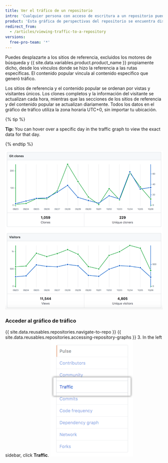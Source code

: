 ```yaml
---
title: Ver el tráfico de un repositorio
intro: 'Cualquier persona con acceso de escritura a un repositorio puede ver su tráfico, incluidos los clones completos (no recuperaciones), los visitantes de los últimos 14 días, sitios de referencia y contenido popular en el gráfico de tráfico.'
product: 'Esta gráfica de perspectivas del repositorio se encuentra disponible en los repositorios públicos con {{ site.data.variables.product.prodname_free_user }} y {{ site.data.variables.product.prodname_free_team }} para organizaciones, y en los repositorios privados y públicos con {{ site.data.variables.product.prodname_pro }}, {{ site.data.variables.product.prodname_team }}, y {{ site.data.variables.product.prodname_ghe_cloud }}.{% if currentVersion == "free-pro-team@latest" %} Para obtener más información, consulta las secciones "[Acerca de las gráficas de los repositorios](/articles/about-repository-graphs)" y "[productos de {{ site.data.variables.product.prodname_dotcom }}](/articles/github-s-products)."{% endif %}'
redirect_from:
  - /articles/viewing-traffic-to-a-repository
versions:
  free-pro-team: '*'
---
```


Puedes desplazarte a los sitios de referencia, excluidos los motores de búsqueda y {{ site.data.variables.product.product_name }} propiamente dicho, desde los vínculos donde se hizo la referencia a las rutas específicas. El contenido popular vincula al contenido específico que generó tráfico.

Los sitios de referencia y el contenido popular se ordenan por vistas y visitantes únicos. Los clones completos y la información del visitante se actualizan cada hora, mientras que las secciones de los sitios de referencia y del contenido popular se actualizan diariamente. Todos los datos en el gráfico de tráfico utiliza la zona horaria UTC+0, sin importar tu ubicación.

{% tip %}

**Tip:** You can hover over a specific day in the traffic graph to view the exact data for that day.

{% endtip %}

![Gráficos de tráfico del repositorio con una información de herramienta](/assets/images/help/graphs/repo_traffic_graphs_tooltip_dotcom.png)

### Acceder al gráfico de tráfico

{{ site.data.reusables.repositories.navigate-to-repo }}
{{ site.data.reusables.repositories.accessing-repository-graphs }}
3. In the left sidebar, click **Traffic**. ![Pestaña de tráfico](/assets/images/help/graphs/traffic_tab.png)
